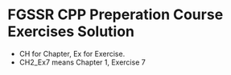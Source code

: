 # FGSSR CPP Preperation Course Exercises Solution

- CH for Chapter, Ex for Exercise.
- CH2_Ex7 means Chapter 1, Exercise 7
